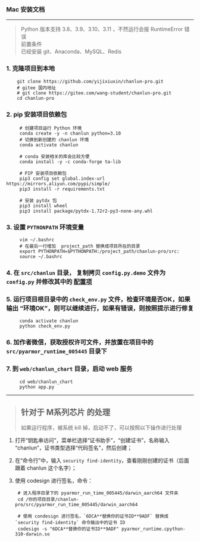### Mac 安装文档

---

> Python 版本支持 3.8、3.9、3.10、3.11 ，不然运行会报 RuntimeError 错误  
> 前置条件  
> 已经安装 git、Anaconda、MySQL、Redis

### 1. 克隆项目到本地

        git clone https://github.com/yijixiuxin/chanlun-pro.git
        # gitee 国内地址
        # git clone https://gitee.com/wang-student/chanlun-pro.git
        cd chanlun-pro

### 2. pip 安装项目依赖包

         # 创建项目运行 Python 环境
         conda create -y -n chanlun python=3.10
         # 切换到新创建的 chanlun 环境  
         conda activate chanlun
             
         # conda 安装相关的库会比较方便
         conda install -y -c conda-forge ta-lib  
             
         # PIP 安装项目依赖包
         pip3 config set global.index-url https://mirrors.aliyun.com/pypi/simple/
         pip3 install -r requirements.txt
             
         # 安装 pytdx 包
         pip3 install wheel
         pip3 install package/pytdx-1.72r2-py3-none-any.whl

### 3. 设置 `PYTHONPATH` 环境变量

         vim ~/.bashrc
         # 在最后一行增加  project_path 替换成项目所在的目录
         export PYTHONPATH=$PYTHONPATH:/project_path/chanlun-pro/src:
         source ~/.bashrc

### 4. 在 `src/chanlun` 目录， 复制拷贝 `config.py.demo` 文件为 `config.py` 并修改其中的 [配置项](配置文件说明.md)

### 5. 运行项目根目录中的 `check_env.py` 文件，检查环境是否OK，如果输出 “环境OK”，则可以继续进行，如果有错误，则按照提示进行修复

         conda activate chanlun
         python check_env.py

### 6. 加作者微信，获取授权许可文件，并放置在项目中的 `src/pyarmor_runtime_005445` 目录下

### 7. 到 `web/chanlun_chart` 目录，启动 web 服务

         cd web/chanlun_chart
         python app.py



---

> ## 针对于 M系列芯片 的处理  
> 
> 如果运行程序，被系统 kill 掉，启动不了，可以按照以下操作进行处理


1. 打开“钥匙串访问”，菜单栏选择“证书助手”，“创建证书”，名称输入 “chanlun”，证书类型选择“代码签名”，然后创建；

2. 在“命令行”中，输入 `security find-identity`，查看刚刚创建的证书（后面跟着 chanlun 这个名字）；

3. 使用 codesign 进行签名，命令：
        
        # 进入程序目录下的 pyarmor_run_time_005445/darwin_aarch64 文件夹
        cd /你的项目目录/chanlun-pro/src/pyarmor_run_time_005445/darwin_aarch64

        # 使用 condesign 进行签名，`6DCA**替换你的证书ID**9ADF` 替换成 `security find-identity` 命令输出中的证书 ID
        codesign -s "6DCA**替换你的证书ID**9ADF" pyarmor_runtime.cpython-310-darwin.so
        
